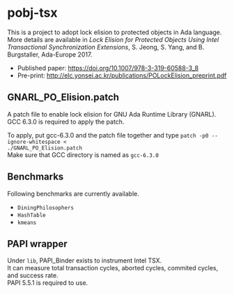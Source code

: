 # pobj-tsx

This is a project to adopt lock elision to protected objects in Ada language.  
More details are available in *Lock Elision for Protected Objects Using Intel Transactional Synchronization Extensions*, S. Jeong, S. Yang, and B. Burgstaller, Ada-Europe 2017.  

*  Published paper: https://doi.org/10.1007/978-3-319-60588-3_8  
*  Pre-print: http://elc.yonsei.ac.kr/publications/POLockElision_preprint.pdf

## GNARL_PO_Elision.patch

A patch file to enable lock elision for GNU Ada Runtime Library (GNARL).  
GCC 6.3.0 is required to apply the patch.

To apply, put gcc-6.3.0 and the patch file together and type 
<code>patch -p0 --ignore-whitespace < ./GNARL_PO_Elision.patch</code>  
Make sure that GCC directory is named as <code>gcc-6.3.0</code>   

## Benchmarks
Following benchmarks are currently available.
* <code>DiningPhilosophers</code>
* <code>HashTable</code>
* <code>kmeans</code>

## PAPI wrapper
Under <code>lib</code>, PAPI_Binder exists to instrument Intel TSX.  
It can measure total transaction cycles, aborted cycles, commited cycles, and success rate.  
PAPI 5.5.1 is required to use.